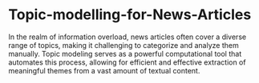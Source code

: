 # Topic-modelling-for-News-Articles
In the realm of information overload, news articles often cover a diverse range of topics, making it challenging to categorize and analyze them manually. Topic modeling serves as a powerful computational tool that automates this process, allowing for efficient and effective extraction of meaningful themes from a vast amount of textual content.
